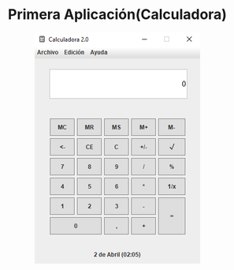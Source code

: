 <h1 align="center">Primera Aplicación(Calculadora)</h1>
<div align="center">
  <img src="imagenes/Calculadora.PNG" />
</div>

